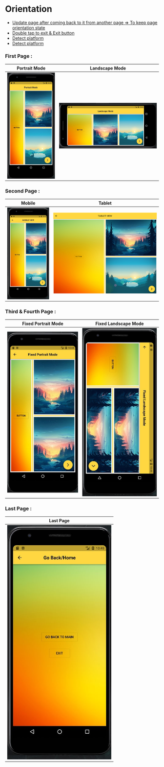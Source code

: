 # Orientation

- [Update page after coming back to it from another page => To keep page orientation state](https://stackoverflow.com/questions/52689049/flutter-navigate-to-a-new-screen-and-clear-all-the-previous-screens)
- [Double tap to exit & Exit button](https://www.youtube.com/watch?v=desUOyDN_dc)
- [Detect platform](https://flutter-examples.com/flutter-detect-device-platform-is-android-or-ios/)
- [Detect platform](https://www.flutterclutter.dev/flutter/tutorials/how-to-detect-what-platform-a-flutter-app-is-running-on/2020/127/)

### First Page :
| Portrait Mode | Landscape Mode |
|----------------|:----------------:|
| ![Portrait Mode](assets/readme/1_page.png) | ![Landscape Mode](assets/readme/2_page.png) |

### Second Page :
| Mobile  | Tablet |
|----------------|:----------------:|
| ![Mobile](assets/readme/3_page.png) | ![Tablet](assets/readme/4_page.png) |

### Third & Fourth Page :
| Fixed Portrait Mode | Fixed Landscape Mode |
|----------------|:---------:|
| ![Fixed Portrait Mode](assets/readme/5_page.png) | ![Fixed Landscape Mode](assets/readme/6_page.png) |

### Last Page :
| Last Page |
|----------------|
| ![Last Page](assets/readme/7_page.png) |
